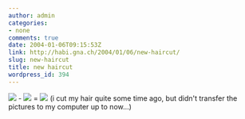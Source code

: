 ```yaml
---
author: admin
categories:
- none
comments: true
date: 2004-01-06T09:15:53Z
link: http://habi.gna.ch/2004/01/06/new-haircut/
slug: new-haircut
title: new haircut
wordpress_id: 394
---
```


[![](http://habi.gna.ch/blog/images/newhaircut1-tm.jpg)](http://habi.gna.ch/blog/images/newhaircut1.jpg) - [![](http://habi.gna.ch/blog/images/newhaircut2-tm.jpg)](http://habi.gna.ch/blog/images/newhaircut2.jpg) = [![](http://habi.gna.ch/blog/images/newhaircut3-tm.jpg)](http://habi.gna.ch/blog/images/newhaircut3.jpg)
(i cut my hair quite some time ago, but didn't transfer the pictures to my computer up to now...)
